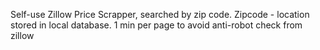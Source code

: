 Self-use Zillow Price Scrapper, searched by zip code.
Zipcode - location stored in local database.
1 min per page to avoid anti-robot check from zillow
